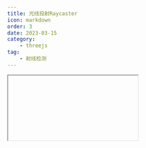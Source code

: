 ```yaml
---
title: 光线投射Raycaster
icon: markdown
order: 3
date: 2023-03-15
category:
    - threejs
tag:
    - 射线检测
---
```


<IFrame url="https://luotainxu-demo.netlify.app/#/threejs/raycaster"/>

## 光线投射 Raycaster

这个类用于进行 raycasting（光线投射）。 光线投射用于进行鼠标拾取（在三维空间中计算出鼠标移过了什么物体）。

## 代码示例

```js
const raycaster = new THREE.Raycaster()
const pointer = new THREE.Vector2()

function onPointerMove(event) {
    // 将鼠标位置归一化为设备坐标。x 和 y 方向的取值范围是 (-1 to +1)
    pointer.x = (event.clientX / window.innerWidth) * 2 - 1
    pointer.y = -(event.clientY / window.innerHeight) * 2 + 1
}

function render() {
    // 通过摄像机和鼠标位置更新射线
    raycaster.setFromCamera(pointer, camera)
    // 计算物体和射线的焦点
    const intersects = raycaster.intersectObjects(scene.children)
    for (let i = 0; i < intersects.length; i++) {
        intersects[i].object.material.color.set(0xff0000)
    }
    renderer.render(scene, camera)
}

window.addEventListener('pointermove', onPointerMove)
window.requestAnimationFrame(render)
```

## 构造函数

## origin : Vector3

origin —— 光线投射的原点向量。

## direction : Vector3

direction —— 向射线提供方向的方向向量，应当被标准化。

## near : Float

near —— 返回的所有结果比 near 远。near 不能为负值，其默认值为 0。

## far : Float

far —— 返回的所有结果都比 far 近。far 不能小于 near，其默认值为 Infinity（正无穷。）

## 属性

### .far : Float

raycaster 的远距离因数（投射远点）。这个值表明哪些对象可以基于该距离而被 raycaster 所丢弃。 这个值不应当为负，并且应当比 near 属性大。

### .near : Float

raycaster 的近距离因数（投射近点）。这个值表明哪些对象可以基于该距离而被 raycaster 所丢弃。 这个值不应当为负，并且应当比 far 属性小。

### .camera : Camera

当光线投射到依赖于视图的对象时，如精灵。该字段可以手动设置，也可以在调用“setfromamera”时设置。默认为空。

### .layers : Layers

Used by Raycaster to selectively ignore 3D objects when performing intersection tests. The following code example ensures that only 3D objects on layer 1 will be honored by the instance of Raycaster.

```js
raycaster.layers.set(1)
object.layers.enable(1)
```

### .params : Object

具有以下属性的对象：

```js
{
 Mesh: {},
 Line: { threshold: 1 },
 LOD: {},
 Points: { threshold: 1 },
 Sprite: {}
}
```

### .ray : Ray

用于进行光线投射的Ray（射线）。

## 方法

### .set ( origin : Vector3, direction : Vector3 ) : undefined

origin —— 光线投射的原点向量。
direction —— 为光线提供方向的标准化方向向量。

使用一个新的原点和方向来更新射线。

### .setFromCamera ( coords : Vector2, camera : Camera ) : undefined

coords —— 在标准化设备坐标中鼠标的二维坐标 —— X分量与Y分量应当在-1到1之间。

camera —— 射线所来源的摄像机。

使用一个新的原点和方向来更新射线。

### .intersectObject ( object : Object3D, recursive : Boolean, optionalTarget : Array ) : Array

object —— 检查与射线相交的物体。

recursive —— 若为true，则同时也会检查所有的后代。否则将只会检查对象本身。默认值为true。

optionalTarget — （可选）设置结果的目标数组。如果不设置这个值，则一个新的Array会被实例化；如果设置了这个值，则在每次调用之前必须清空这个数组（例如：array.length = 0;）。

检测所有在射线与物体之间，包括或不包括后代的相交部分。返回结果时，相交部分将按距离进行排序，最近的位于第一个。

该方法返回一个包含有交叉部分的数组:

```text
[ { distance, point, face, faceIndex, object }, ... ]
```

- distance —— 射线投射原点和相交部分之间的距离。
- point —— 相交部分的点（世界坐标）
- face —— 相交的面
- faceIndex —— 相交的面的索引
- object —— 相交的物体
- uv —— 相交部分的点的UV坐标。
- uv2 —— Second set of U,V coordinates at point of intersection
- instanceId – The index number of the instance where the ray intersects the InstancedMesh

当计算这条射线是否和物体相交的时候，Raycaster将传入的对象委托给raycast方法。 这将可以让mesh对于光线投射的响应不同于lines和pointclouds。

请注意：对于网格来说，面必须朝向射线的原点，以便其能够被检测到。 用于交互的射线穿过面的背侧时，将不会被检测到。如果需要对物体中面的两侧进行光线投射， 你需要将material中的side属性设置为THREE.DoubleSide。

### .intersectObjects ( objects : Array, recursive : Boolean, optionalTarget : Array ) : Array

objects —— 检测和射线相交的一组物体。

recursive —— 若为true，则同时也会检测所有物体的后代。否则将只会检测对象本身的相交部分。默认值为true。

optionalTarget —— （可选）设置结果的目标数组。如果不设置这个值，则一个新的Array会被实例化；如果设置了这个值，则在每次调用之前必须清空这个数组（例如：array.length = 0;）。

检测所有在射线与这些物体之间，包括或不包括后代的相交部分。返回结果时，相交部分将按距离进行排序，最近的位于第一个），相交部分和.intersectObject所返回的格式是相同的。
